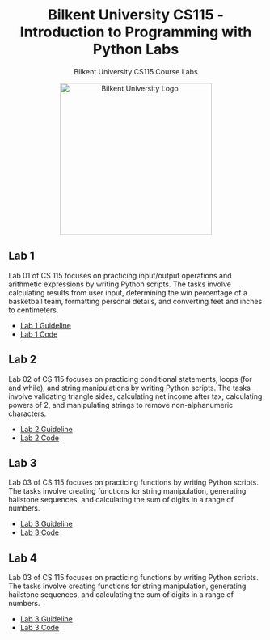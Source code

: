 <h1 align="center">Bilkent University CS115 - Introduction to Programming with Python Labs</h1>

<p align="center">Bilkent University CS115 Course Labs</p>

<p align="center">
  <img src="https://github.com/tarhanefe/bilkent-cs115-labs/assets/73281981/353e59fa-4cf5-4be5-b62f-afa383f3fdcd" alt="Bilkent University Logo" width = "300" />
</p>

## Lab 1

Lab 01 of CS 115 focuses on practicing input/output operations and arithmetic expressions by writing Python scripts. The tasks involve calculating results from user input, determining the win percentage of a basketball team, formatting personal details, and converting feet and inches to centimeters.

- [Lab 1 Guideline](https://github.com/tarhanefe/bilkent-cs115-labs/blob/f3ade88133d8ff76e9ee67376222880cd653694a/Lablar/Lab%201/Lab01New.pdf)
- [Lab 1 Code](https://github.com/tarhanefe/bilkent-cs115-labs/blob/60495737d60f6bc55ee6d6e8a5004096ce48fd10/Lablar/Lab%201/Efe%20Tarhan-CS115%20Lab%201.zip)


## Lab 2

Lab 02 of CS 115 focuses on practicing conditional statements, loops (for and while), and string manipulations by writing Python scripts. The tasks involve validating triangle sides, calculating net income after tax, calculating powers of 2, and manipulating strings to remove non-alphanumeric characters.

- [Lab 2 Guideline](https://github.com/tarhanefe/bilkent-cs115-labs/blob/f3ade88133d8ff76e9ee67376222880cd653694a/Lablar/Lab%202/Lab02New.pdf)
- [Lab 2 Code](https://github.com/tarhanefe/bilkent-cs115-labs/blob/f3ade88133d8ff76e9ee67376222880cd653694a/Lablar/Lab%202/Efe%20Tarhan%20CS115-%20Lab%202.zip)


## Lab 3

Lab 03 of CS 115 focuses on practicing functions by writing Python scripts. The tasks involve creating functions for string manipulation, generating hailstone sequences, and calculating the sum of digits in a range of numbers.

- [Lab 3 Guideline](https://github.com/tarhanefe/bilkent-cs115-labs/blob/f3ade88133d8ff76e9ee67376222880cd653694a/Lablar/Lab%203/Lab03.pdf)
- [Lab 3 Code](https://github.com/tarhanefe/bilkent-cs115-labs/blob/f3ade88133d8ff76e9ee67376222880cd653694a/Lablar/Lab%203/Lab03_Tarhan_Efe.zip)


## Lab 4

Lab 03 of CS 115 focuses on practicing functions by writing Python scripts. The tasks involve creating functions for string manipulation, generating hailstone sequences, and calculating the sum of digits in a range of numbers.

- [Lab 3 Guideline](https://github.com/tarhanefe/bilkent-cs115-labs/blob/f3ade88133d8ff76e9ee67376222880cd653694a/Lablar/Lab%203/Lab03.pdf)
- [Lab 3 Code](https://github.com/tarhanefe/bilkent-cs115-labs/blob/f3ade88133d8ff76e9ee67376222880cd653694a/Lablar/Lab%203/Lab03_Tarhan_Efe.zip)

